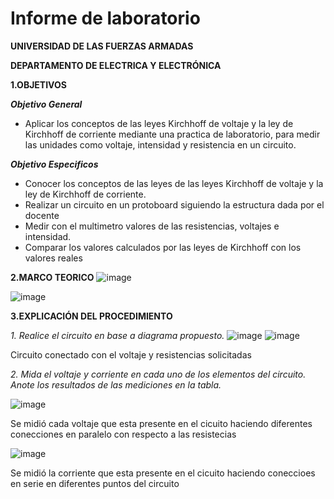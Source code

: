 # Informe de laboratorio

**UNIVERSIDAD DE LAS FUERZAS ARMADAS**

**DEPARTAMENTO DE ELECTRICA Y ELECTRÓNICA**


**1.OBJETIVOS**

***Objetivo General***
- Aplicar los conceptos de las leyes Kirchhoff de voltaje y la ley de Kirchhoff de corriente mediante una practica de laboratorio, para medir las unidades como voltaje, intensidad y resistencia en un circuito. 

***Objetivo Especificos***
- Conocer los conceptos de las leyes de las leyes Kirchhoff de voltaje y la ley de Kirchhoff de corriente.
- Realizar un circuito en un protoboard siguiendo la estructura dada por el docente 
- Medir  con el multimetro valores de las resistencias, voltajes e intensidad.
- Comparar los valores calculados por las leyes de Kirchhoff con los valores reales 

**2.MARCO TEORICO**
![image](https://user-images.githubusercontent.com/94098157/141409338-4011dac5-bb0d-4cdd-b675-1bdff3ac66e8.png)

![image](https://user-images.githubusercontent.com/94098157/141407674-9d9ec17c-f6eb-4517-9e93-e54cfbefca2c.png)

**3.EXPLICACIÓN DEL PROCEDIMIENTO**

*1. Realice el circuito en base a diagrama propuesto.*
![image](https://user-images.githubusercontent.com/94098157/141413325-0c761a08-38b3-4737-9db5-c7a323271c06.png)
![image](https://user-images.githubusercontent.com/94098157/141414167-0a0188c1-02b4-43eb-8866-de5839c448e5.png)

 Circuito conectado con el voltaje y resistencias solicitadas
 
*2. Mida el voltaje y corriente en cada uno de los elementos del circuito. Anote los resultados de las mediciones en la tabla.*
 
![image](https://user-images.githubusercontent.com/94098157/141416220-f221cf79-eb16-44cb-8433-e2ca1a63dc86.png)

Se midió cada voltaje que esta presente en el cicuito haciendo diferentes conecciones en paralelo con respecto a las resistecias 

![image](https://user-images.githubusercontent.com/94098157/141416802-704b0f37-9702-4b95-937a-dbbac255eab8.png)

Se midió la corriente que esta presente en el cicuito haciendo coneccioes en serie en diferentes puntos del circuito 





 
